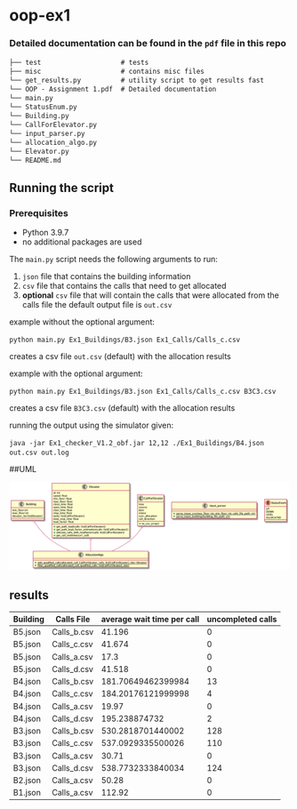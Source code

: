 # oop-ex1

### Detailed documentation can be found in the `pdf` file in this repo

```
├── test                    # tests
├── misc                    # contains misc files
└── get_results.py          # utility script to get results fast
└── OOP - Assignment 1.pdf  # Detailed documentation                 
└── main.py                 
└── StatusEnum.py
└── Building.py
└── CallForElevator.py
└── input_parser.py
└── allocation_algo.py
└── Elevator.py
└── README.md
```



## Running the script

### Prerequisites
* Python 3.9.7
* no additional packages are used

The `main.py` script needs the following arguments to run:

1. `json` file that contains the building information
2. `csv` file that contains the calls that need to get allocated
3. **optional** `csv` file that will contain the calls that were allocated from the calls file the default output file
   is `out.csv`

example without the optional argument:

`python main.py Ex1_Buildings/B3.json Ex1_Calls/Calls_c.csv`

creates a csv file `out.csv` (default) with the allocation results

example with the optional argument:

`python main.py Ex1_Buildings/B3.json Ex1_Calls/Calls_c.csv B3C3.csv`

creates a csv file `B3C3.csv` (default) with the allocation results

running the output using the simulator given:

`java -jar Ex1_checker_V1.2_obf.jar 12,12 ./Ex1_Buildings/B4.json out.csv out.log`

##UML

![UML](misc/class-diagram.png)

## results

| Building | Calls File | average wait time per call | uncompleted calls |
|----------|------------|----------------------------|-------------------|
| B5.json  | Calls_b.csv  |   41.196                 |      0           |
| B5.json  | Calls_c.csv  |   41.674                 |      0           |
| B5.json  | Calls_a.csv  |   17.3                   |      0           |
| B5.json  | Calls_d.csv  |   41.518                 |      0           |
| B4.json  | Calls_b.csv  |   181.70649462399984     |      13          |
| B4.json  | Calls_c.csv  |   184.20176121999998     |      4           |
| B4.json  | Calls_a.csv  |   19.97                  |      0           |
| B4.json  | Calls_d.csv  |   195.238874732          |      2           |
| B3.json  | Calls_b.csv  |   530.2818701440002      |      128         |
| B3.json  | Calls_c.csv  |   537.0929335500026      |      110         |
| B3.json  | Calls_a.csv  |   30.71                  |      0           |
| B3.json  | Calls_d.csv  |   538.7732333840034      |      124         |
| B2.json  | Calls_a.csv  |   50.28                  |      0           |
| B1.json  | Calls_a.csv  |   112.92                 |      0           |